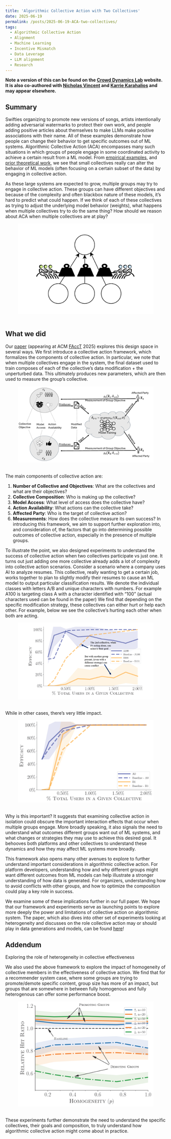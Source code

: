 ```yaml
---
title: 'Algorithmic Collective Action with Two Collectives'
date: 2025-06-19
permalink: /posts/2025-06-19-ACA-two-collectives/
tags:
  - Algorithmic Collective Action
  - Alignment
  - Machine Learning
  - Incentive Mismatch
  - Data Leverage
  - LLM alignment 
  - Research
---
```


**Note a version of this can be found on the [Crowd Dynamics Lab](https://crowddynamicslab.github.io/collective/action,/machine/learning/2025/06/19/two-collectives/) website. It is also co-authored with [Nicholas Vincent](https://www.nickmvincent.com/) and [Karrie Karahalios](http://www.karriekarahalios.com/) and may appear elsewhere.**

## Summary

Swifties organizing to promote new versions of songs, artists intentionally adding adversarial watermarks to protect their own work, and people adding positive articles about themselves to make LLMs make positive associations with their name. All of these examples demonstrate how people can change their behavior to get specific outcomes out of ML systems. Algorithmic Collective Action (ACA) encompasses many such situations in which groups of people engage in some coordinated activity to achieve a certain result from a ML model. From [empirical examples](https://www.the-independent.com/arts-entertainment/music/news/taylor-swift-fearless-fans-b1829051.html), and [prior theoretical work](https://arxiv.org/abs/2410.12633), we see that small collectives really can alter the behavior of  ML models (often focusing on a certain subset of the data) by engaging in collective action.

As these large systems are expected to grow, multiple groups may try to engage in collective action. These groups can have different objectives and because of the complexity and often blackbox nature of these models, it’s hard to predict what could happen. If we think of each of these collectives as trying to adjust the underlying model behavior (weights), what happens when multiple collectives try to do the same thing? How should we reason about ACA when multiple collectives are at play?

<p align="center">
<figure>
  <img id="adjusting_weights" src="/images/two_collectives/adjusting_weights.png">
&nbsp;
</figure>
</p>

## What we did

Our [paper](https://arxiv.org/abs/2505.00195) (appearing at ACM [FAccT](https://facctconference.org/) 2025) explores this design space in several ways. We first introduce a collective action framework, which formalizes the components of collective action. In particular, we note that when multiple collectives engage in the system, the final dataset used to train composes of each of the collective’s data modification + the unperturbed data. This ultimately produces new parameters, which are then used to measure the group’s collective.

<p align="center">
<figure>
  <img id="framework" src="/images/two_collectives/framework.png">
&nbsp;
</figure>
</p>

The main components of collective action are:

1. **Number of Collective and Objectives**: What are the collectives and what are their objectives?
2. **Collective Composition**: Who is making up the collective?
3. **Model Access**: What level of access does the collective have?
4. **Action Availability**: What actions can the collective take?
5. **Affected Party**: Who is the target of collective action?
6. **Measurements**: How does the collective measure its own success?
In introducing this framework, we aim to support further exploration into, and consideration of, the factors that go into determining possible outcomes of collective action, especially in the presence of multiple groups. 

To illustrate the point, we also designed experiments to understand the success of collective action when two collectives participate vs just one. It turns out just adding one more collective already adds a lot of complexity into collective action scenarios.
Consider a scenario where a company uses AI to analyze resumes. This collective, really wanting to get a certain job, works together to plan to slightly modify their resumes to cause an ML model to output particular classification results. We denote the individual classes with letters A/B and unique characters with numbers. For example A100 is targeting class A with a character identified with “100” (actual characters used can be found in the paper)
We find that depending on the specific modification strategy, these collectives can either hurt or help each other. For example, below we see the collective’s hurting each other when both are acting. 

<p align="center">
<figure>
  <img id="with_annotation" src="/images/two_collectives/with_annotation.png">
&nbsp;
</figure>
</p>

While in other cases, there’s very little impact.

<p align="center">
<figure>
  <img id="non_conflicting" src="/images/two_collectives/non_conflicting.png">
&nbsp;
</figure>
</p>

Why is this important? It suggests that examining collective action in isolation could obscure the important interaction effects that occur when multiple groups engage. More broadly speaking, it also signals the need to understand what outcomes different groups want out of ML systems, and what changes or strategies they may use to achieve this desired goal. It behooves both platforms and other collectives to understand these dynamics and how they may affect ML systems more broadly.

This framework also opens many other avenues to explore to further understand important considerations in algorithmic collective action. For platform developers, understanding how and why different groups might want different outcomes from ML models can help illustrate a stronger understanding of how data is generated. For organizers, understanding how to avoid conflicts with other groups, and how to optimize the composition could play a key role in success. 

We examine some of these implications further in our full paper. We hope that our framework and experiments serve as launching points to explore more deeply the power and limitations of collective action on algorithmic system. The paper, which also dives into other set of experiments looking at heterogeneity and discusses on the role collective action may or should play in data generations and models, can be found [here](https://arxiv.org/abs/2505.00195)!  

## Addendum

Exploring the role of heterogeneity in collective effectiveness

We also used the above framework to explore the impact of homogeneity of collective members in the effectiveness of collective action. We find that for a recommender system case, where some groups are trying to promote/demote specific content, group size has more of an impact, but groups that are somewhere in between fully homogenous and fully heterogenous can offer some performance boost. 


<p align="center">
<figure>
  <img id="heterogeneity" src="/images/two_collectives/heterogeneity.png">
&nbsp;
</figure>
</p>

These experiments further demonstrate the need to understand the specific collectives, their goals and composition, to truly understand how algorithmic collective action might come about in practice. 